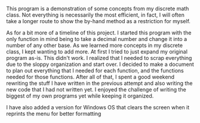 This program is a demonstration of some concepts from my discrete math class.
Not everything is necessarily the most efficient, in fact, I will often take a
longer route to show the by-hand method as a restriction for myself.

As for a bit more of a timeline of this project. I started this program with the only 
function in mind being to take a decimal number and change it into a number of any other base. 
As we learned more concepts in my discrete class, I kept wanting to add more.
At first I tried to just expand my original program as-is. This didn't work. 
I realized that I needed to scrap everything due to the sloppy organization and start over. 
I decided to make a document to plan out everything that I needed for each function, and the functions needed for those functions. 
After all of that, I spent a good weekend rewriting the stuff I have written in the previous 
attempt and also writing the new code that I had not written yet. 
I enjoyed the challenge of writing the biggest of my own programs yet while keeping it organized. 

I have also added a version for Windows OS that clears the screen when it reprints the menu for better formatting
